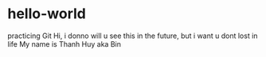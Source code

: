 # hello-world
practicing Git
Hi, i donno will u see this in the future, but i want u dont lost in life
My name is Thanh Huy aka Bin
